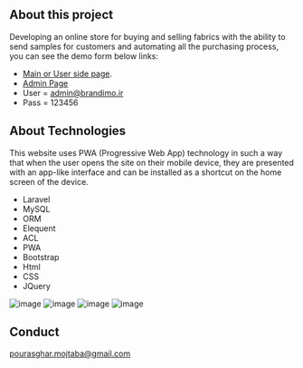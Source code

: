 
## About this project

Developing an online store for buying and selling fabrics with the ability to send samples for customers and automating all the purchasing process, you can see the demo form below links:

- [Main or User side page](http://parson.brandimo.ir/).
- [Admin Page](https://parson.brandimo.ir/backend/login)
- User = admin@brandimo.ir
- Pass = 123456


## About Technologies

This website uses PWA (Progressive Web App) technology in such a way that when the user opens the site on their mobile device, they are presented with an app-like interface and can be installed as a shortcut on the home screen of the device.
- Laravel
- MySQL
- ORM
- Elequent
- ACL
- PWA
- Bootstrap
- Html
- CSS
- JQuery

![image](https://github.com/pourasghar-mojtaba/parson/assets/133751812/d1454c0d-572b-4d9b-9af8-c750e841b605)
![image](https://github.com/pourasghar-mojtaba/parson/assets/133751812/ccac8def-1233-4a55-b322-a132182e8737)
![image](https://github.com/pourasghar-mojtaba/parson/assets/133751812/3fefb393-fa3a-4e8a-80e1-e43c998e3153)
![image](https://github.com/pourasghar-mojtaba/parson/assets/133751812/63a71175-a6c6-4eae-83b6-bc4848b3b58f)

## Conduct

pourasghar.mojtaba@gmail.com

